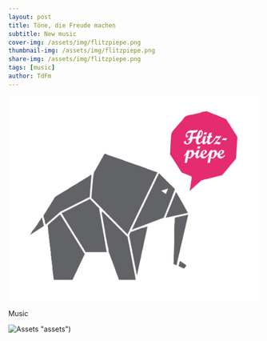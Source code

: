 ```yaml
---
layout: post
title: Töne, die Freude machen
subtitle: New music
cover-img: /assets/img/flitzpiepe.png
thumbnail-img: /assets/img/flitzpiepe.png
share-img: /assets/img/flitzpiepe.png
tags: [music]
author: TdFm
---
```


![thumb](/assets/img/flitzpiepe.png)

Music

![Assets](https://desgart-design.github.io/desgart/assets/) "assets")
